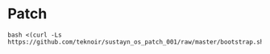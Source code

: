 # Patch
```
bash <(curl -Ls https://github.com/teknoir/sustayn_os_patch_001/raw/master/bootstrap.sh)
```
